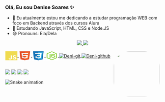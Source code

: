 ### Olá, Eu sou Denise Soares ✨


- 🔭 Eu atualmente estou me dedicando a estudar programação WEB com foco em Backend através dos cursos Alura
- 🌱 Estudando JavaScript, HTML, CSS e Node.JS
- 😄 Pronouns: Ela/Dela

<div align="center">
  <a href="https://github.com/denyscarvalho">
  <img height="180em" src="https://github-readme-stats.vercel.app/api?username=denyscarvalho&show_icons=true&theme=dracula&include_all_commits=true&count_private=true"/>
  <img height="180em" src="https://github-readme-stats.vercel.app/api/top-langs/?username=denyscarvalho&layout=compact&langs_count=7&theme=tokyonight"/>
</div>
<div style="display: inline_block"><br>
  <img align="center" alt="Deni-Js" height="30" width="40" src="https://raw.githubusercontent.com/devicons/devicon/master/icons/javascript/javascript-plain.svg">
  <img align="center" alt="Deni-HTML" height="30" width="40" src="https://raw.githubusercontent.com/devicons/devicon/master/icons/html5/html5-original.svg">
  <img align="center" alt="Deni-CSS" height="30" width="40" src="https://raw.githubusercontent.com/devicons/devicon/master/icons/css3/css3-original.svg">
  <img align="center" alt="Deni-Nodejs" height="30" width="40" src="https://raw.githubusercontent.com/devicons/devicon/master/icons/nodejs/nodejs-original.svg">
  <img align="center" alt="Deni-git" height="30" width="40" src="https://raw.githubusercontent.com/devicons/devicon/icons/git/git-original.svg">
  <img align="center" alt="Deni-github" height="30" width="40" src="https://cdn.jsdelivr.net/gh/devicons/devicon/icons/github/github-original-wordmark.svg">
  <img align="right" width="150" height="150" style="border-radius:50px;" src="https://cdn.discordapp.com/attachments/918870007969120309/925139473304543293/minhaimagem.png">
</div>
  
  ##
  
  <div> 
 
  <a href="https://instagram.com/denysoares" target="_blank"><img src="https://img.shields.io/badge/-Instagram-%23E4405F?style=for-the-badge&logo=instagram&logoColor=white" target="_blank"></a>
 <a href="https://discord.gg/msXqy5eJ" target="_blank"><img src="https://img.shields.io/badge/Discord-7289DA?style=for-the-badge&logo=discord&logoColor=white" target="_blank"></a> 
  <a href = "mailto:denise.scarvalho82@gmail.com"><img src="https://img.shields.io/badge/-Gmail-%23333?style=for-the-badge&logo=gmail&logoColor=white" target="_blank"></a>
  <a href="https://www.linkedin.com/in/denise-soares-b2339b50" target="_blank"><img src="https://img.shields.io/badge/-LinkedIn-%230077B5?style=for-the-badge&logo=linkedin&logoColor=white" target="_blank"></a> 
 
 ![Snake animation](https://github.com/denyscarvalho/denyscarvalho/blob/output/github-contribution-grid-snake.svg)
   
 
</div>


